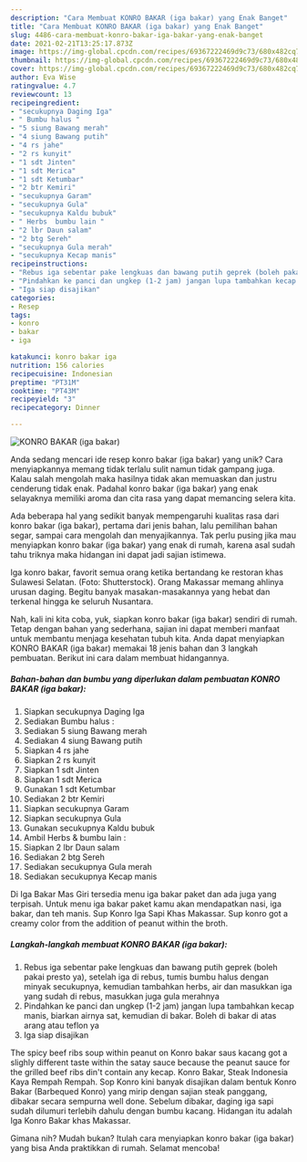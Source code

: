 ```yaml
---
description: "Cara Membuat KONRO BAKAR (iga bakar) yang Enak Banget"
title: "Cara Membuat KONRO BAKAR (iga bakar) yang Enak Banget"
slug: 4486-cara-membuat-konro-bakar-iga-bakar-yang-enak-banget
date: 2021-02-21T13:25:17.873Z
image: https://img-global.cpcdn.com/recipes/69367222469d9c73/680x482cq70/konro-bakar-iga-bakar-foto-resep-utama.jpg
thumbnail: https://img-global.cpcdn.com/recipes/69367222469d9c73/680x482cq70/konro-bakar-iga-bakar-foto-resep-utama.jpg
cover: https://img-global.cpcdn.com/recipes/69367222469d9c73/680x482cq70/konro-bakar-iga-bakar-foto-resep-utama.jpg
author: Eva Wise
ratingvalue: 4.7
reviewcount: 13
recipeingredient:
- "secukupnya Daging Iga"
- " Bumbu halus "
- "5 siung Bawang merah"
- "4 siung Bawang putih"
- "4 rs jahe"
- "2 rs kunyit"
- "1 sdt Jinten"
- "1 sdt Merica"
- "1 sdt Ketumbar"
- "2 btr Kemiri"
- "secukupnya Garam"
- "secukupnya Gula"
- "secukupnya Kaldu bubuk"
- " Herbs  bumbu lain "
- "2 lbr Daun salam"
- "2 btg Sereh"
- "secukupnya Gula merah"
- "secukupnya Kecap manis"
recipeinstructions:
- "Rebus iga sebentar pake lengkuas dan bawang putih geprek (boleh pakai presto ya), setelah iga di rebus, tumis bumbu halus dengan minyak secukupnya, kemudian tambahkan herbs, air dan masukkan iga yang sudah di rebus, masukkan juga gula merahnya"
- "Pindahkan ke panci dan ungkep (1-2 jam) jangan lupa tambahkan kecap manis, biarkan airnya sat, kemudian di bakar. Boleh di bakar di atas arang atau teflon ya"
- "Iga siap disajikan"
categories:
- Resep
tags:
- konro
- bakar
- iga

katakunci: konro bakar iga 
nutrition: 156 calories
recipecuisine: Indonesian
preptime: "PT31M"
cooktime: "PT43M"
recipeyield: "3"
recipecategory: Dinner

---
```



![KONRO BAKAR (iga bakar)](https://img-global.cpcdn.com/recipes/69367222469d9c73/680x482cq70/konro-bakar-iga-bakar-foto-resep-utama.jpg)

Anda sedang mencari ide resep konro bakar (iga bakar) yang unik? Cara menyiapkannya memang tidak terlalu sulit namun tidak gampang juga. Kalau salah mengolah maka hasilnya tidak akan memuaskan dan justru cenderung tidak enak. Padahal konro bakar (iga bakar) yang enak selayaknya memiliki aroma dan cita rasa yang dapat memancing selera kita.

Ada beberapa hal yang sedikit banyak mempengaruhi kualitas rasa dari konro bakar (iga bakar), pertama dari jenis bahan, lalu pemilihan bahan segar, sampai cara mengolah dan menyajikannya. Tak perlu pusing jika mau menyiapkan konro bakar (iga bakar) yang enak di rumah, karena asal sudah tahu triknya maka hidangan ini dapat jadi sajian istimewa.

Iga konro bakar, favorit semua orang ketika bertandang ke restoran khas Sulawesi Selatan. (Foto: Shutterstock). Orang Makassar memang ahlinya urusan daging. Begitu banyak masakan-masakannya yang hebat dan terkenal hingga ke seluruh Nusantara.


Nah, kali ini kita coba, yuk, siapkan konro bakar (iga bakar) sendiri di rumah. Tetap dengan bahan yang sederhana, sajian ini dapat memberi manfaat untuk membantu menjaga kesehatan tubuh kita. Anda dapat menyiapkan KONRO BAKAR (iga bakar) memakai 18 jenis bahan dan 3 langkah pembuatan. Berikut ini cara dalam membuat hidangannya.

<!--inarticleads1-->

##### Bahan-bahan dan bumbu yang diperlukan dalam pembuatan KONRO BAKAR (iga bakar):

1. Siapkan secukupnya Daging Iga
1. Sediakan  Bumbu halus :
1. Sediakan 5 siung Bawang merah
1. Sediakan 4 siung Bawang putih
1. Siapkan 4 rs jahe
1. Siapkan 2 rs kunyit
1. Siapkan 1 sdt Jinten
1. Siapkan 1 sdt Merica
1. Gunakan 1 sdt Ketumbar
1. Sediakan 2 btr Kemiri
1. Siapkan secukupnya Garam
1. Siapkan secukupnya Gula
1. Gunakan secukupnya Kaldu bubuk
1. Ambil  Herbs &amp; bumbu lain :
1. Siapkan 2 lbr Daun salam
1. Sediakan 2 btg Sereh
1. Sediakan secukupnya Gula merah
1. Sediakan secukupnya Kecap manis


Di Iga Bakar Mas Giri tersedia menu iga bakar paket dan ada juga yang terpisah. Untuk menu iga bakar paket kamu akan mendapatkan nasi, iga bakar, dan teh manis. Sup Konro Iga Sapi Khas Makassar. Sup konro got a creamy color from the addition of peanut within the broth. 

<!--inarticleads2-->

##### Langkah-langkah membuat KONRO BAKAR (iga bakar):

1. Rebus iga sebentar pake lengkuas dan bawang putih geprek (boleh pakai presto ya), setelah iga di rebus, tumis bumbu halus dengan minyak secukupnya, kemudian tambahkan herbs, air dan masukkan iga yang sudah di rebus, masukkan juga gula merahnya
1. Pindahkan ke panci dan ungkep (1-2 jam) jangan lupa tambahkan kecap manis, biarkan airnya sat, kemudian di bakar. Boleh di bakar di atas arang atau teflon ya
1. Iga siap disajikan


The spicy beef ribs soup within peanut on Konro bakar saus kacang got a slighly different taste within the satay sauce because the peanut sauce for the grilled beef ribs din&#39;t contain any kecap. Konro Bakar, Steak Indonesia Kaya Rempah Rempah. Sop Konro kini banyak disajikan dalam bentuk Konro Bakar (Barbequed Konro) yang mirip dengan sajian steak panggang, dibakar secara sempurna well done. Sebelum dibakar, daging iga sapi sudah dilumuri terlebih dahulu dengan bumbu kacang. Hidangan itu adalah Iga Konro Bakar khas Makassar. 

Gimana nih? Mudah bukan? Itulah cara menyiapkan konro bakar (iga bakar) yang bisa Anda praktikkan di rumah. Selamat mencoba!
